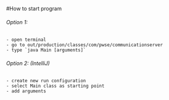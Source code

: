 #How to start program
###### Option 1:
    - open terminal
    - go to out/production/classes/com/pwse/communicationserver
    - type `java Main [arguments]`
    
###### Option 2: (IntelliJ)
    - create new run configuration
    - select Main class as starting point
    - add arguments
